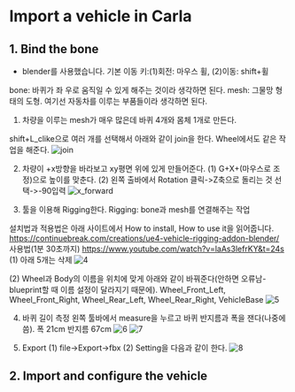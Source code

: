# Import a vehicle in Carla

## 1. Bind the bone
* blender를 사용했습니다. 기본 이동 키:(1)회전: 마우스 휠, (2)이동: shift+휠

bone: 바퀴가 좌 우로 움직일 수 있게 해주는 것이라 생각하면 된다.
mesh: 그물망 형태의 도형. 여기선 자동차를 이루는 부품들이라 생각하면 된다.

1. 차량을 이루는 mesh가 매우 많은데 바퀴 4개와 몸체 1개로 만든다.

 shift+L_clike으로 여러 개를 선택해서 아래와 같이 join을 한다.
 Wheel에서도 같은 작업을 해준다.
 ![join](https://user-images.githubusercontent.com/67774946/153583812-cce0b956-30d3-4195-9482-0c76c33f7332.png)
 
2. 차량이 +x방향을 바라보고 xy평면 위에 있게 만들어준다.
 (1) G+X+(마우스로 조정)으로 높이를 맞춘다.
 (2) 왼쪽 출바에서 Rotation 클릭->Z축으로 돌리는 것 선택->-90입력
 ![x_forward](https://user-images.githubusercontent.com/67774946/153583829-12e38bfd-5d1f-43a3-864e-68fa75dbc939.png)
 
3. 툴을 이용해 Rigging한다.
Rigging: bone과 mesh를 연결해주는 작업

설치법과 적용법은 아래 사이트에서 How to install, How to use it을 읽어줍니다.
https://continuebreak.com/creations/ue4-vehicle-rigging-addon-blender/
사용법(1분 30초까지)
https://www.youtube.com/watch?v=laAs3lefrKY&t=24s
(1) 아래 5개는 삭제
![4](https://user-images.githubusercontent.com/67774946/153583846-370522a0-24dd-4729-8cb1-f764faedd5f9.png)

(2) Wheel과 Body의 이름을 위치에 맞게 아래와 같이 바꿔준다(안하면 오류남-blueprint할 때 이름 설정이 달라지기 때문에).
 Wheel_Front_Left, Wheel_Front_Right, Wheel_Rear_Left, Wheel_Rear_Right, VehicleBase
![5](https://user-images.githubusercontent.com/67774946/153583855-43963c19-87ca-4d50-a314-91eb3b91b8ae.png)

4. 바퀴 길이 측정
왼쪽 툴바에서 measure을 누르고 바퀴 반지름과 폭을 잰다(나중에 씀).
폭 21cm 반지름 67cm
![6](https://user-images.githubusercontent.com/67774946/153583868-0c248fb5-5959-4e1b-b771-02cb2aa1c37c.png)
![7](https://user-images.githubusercontent.com/67774946/153583873-c1600615-5af0-4734-bb93-0a703c800dba.png)

5. Export
(1) file->Export->fbx
(2) Setting을 다음과 같이 한다.
![8](https://user-images.githubusercontent.com/67774946/153584066-2bfa8a85-9246-46ca-95c6-223ceb7f9fe8.png)

## 2. Import and configure the vehicle
